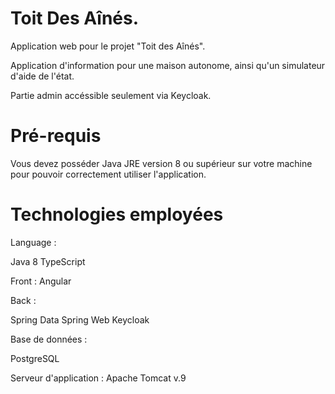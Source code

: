 # Toit Des Aînés.


Application web pour le projet "Toit des Aînés". 

Application d'information pour une maison autonome, ainsi qu'un simulateur d'aide de l'état.

Partie admin accéssible seulement via Keycloak.


# Pré-requis
Vous devez posséder Java JRE version 8 ou supérieur sur votre machine pour pouvoir correctement utiliser l'application.

# Technologies employées

Language :

Java 8 TypeScript

Front : Angular

Back :

Spring Data Spring Web Keycloak

Base de données :

PostgreSQL

Serveur d'application : Apache Tomcat v.9

